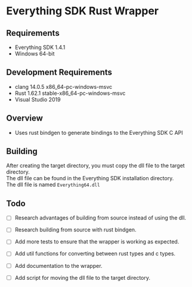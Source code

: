 # Everything SDK Rust Wrapper

## Requirements
- Everything SDK 1.4.1 
- Windows 64-bit

## Development Requirements
- clang 14.0.5 x86_64-pc-windows-msvc
- Rust 1.62.1 stable-x86_64-pc-windows-msvc
- Visual Studio 2019

## Overview
- Uses rust bindgen to generate bindings to the Everything SDK C API

## Building
After creating the target directory, you must copy the dll file to the target directory.  
The dll file can be found in the Everything SDK installation directory.  
The dll file is named `Everything64.dll`  

## Todo 
- [ ] Research advantages of building from source instead of using the dll.
- [ ] Research building from source with rust bindgen. 
- [ ] Add more tests to ensure that the wrapper is working as expected.
- [ ] Add util functions for converting between rust types and c types.
- [ ] Add documentation to the wrapper.
- [ ] Add script for moving the dll file to the target directory.

